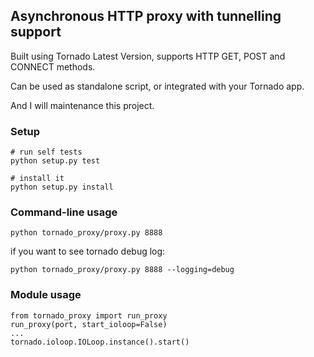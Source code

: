 ## Asynchronous HTTP proxy with tunnelling support

Built using Tornado Latest Version, supports HTTP GET, POST and
CONNECT methods.

Can be used as standalone script, or integrated with your Tornado app.

And I will maintenance this project.


### Setup

    # run self tests
    python setup.py test

    # install it
    python setup.py install

### Command-line usage

    python tornado_proxy/proxy.py 8888
    
if you want to see tornado debug log:

    python tornado_proxy/proxy.py 8888 --logging=debug


### Module usage

    from tornado_proxy import run_proxy
    run_proxy(port, start_ioloop=False)
    ...
    tornado.ioloop.IOLoop.instance().start()


